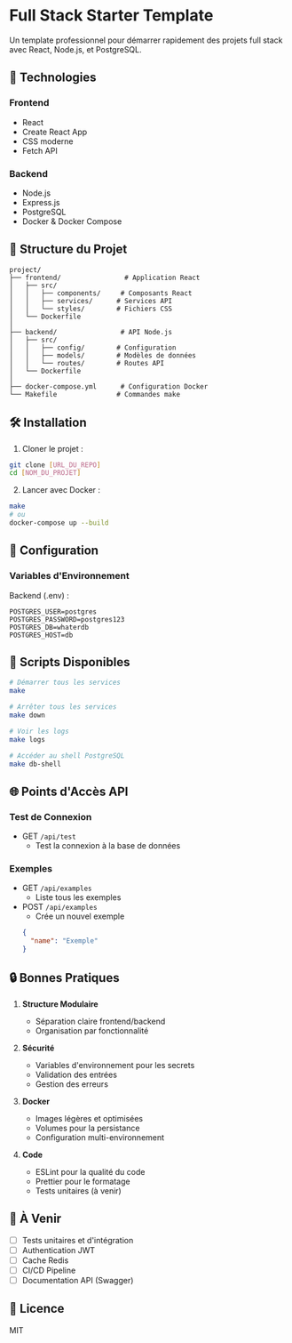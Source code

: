 # Full Stack Starter Template

Un template professionnel pour démarrer rapidement des projets full stack avec React, Node.js, et PostgreSQL.

## 🚀 Technologies

### Frontend
- React
- Create React App
- CSS moderne
- Fetch API

### Backend
- Node.js
- Express.js
- PostgreSQL
- Docker & Docker Compose

## 📁 Structure du Projet

```
project/
├── frontend/                # Application React
│   ├── src/
│   │   ├── components/     # Composants React
│   │   ├── services/      # Services API
│   │   └── styles/        # Fichiers CSS
│   └── Dockerfile
│
├── backend/                # API Node.js
│   ├── src/
│   │   ├── config/        # Configuration
│   │   ├── models/        # Modèles de données
│   │   └── routes/        # Routes API
│   └── Dockerfile
│
├── docker-compose.yml      # Configuration Docker
└── Makefile               # Commandes make
```

## 🛠 Installation

1. Cloner le projet :
```bash
git clone [URL_DU_REPO]
cd [NOM_DU_PROJET]
```

2. Lancer avec Docker :
```bash
make
# ou
docker-compose up --build
```

## 📝 Configuration

### Variables d'Environnement

Backend (.env) :
```
POSTGRES_USER=postgres
POSTGRES_PASSWORD=postgres123
POSTGRES_DB=whaterdb
POSTGRES_HOST=db
```

## 🔧 Scripts Disponibles

```bash
# Démarrer tous les services
make

# Arrêter tous les services
make down

# Voir les logs
make logs

# Accéder au shell PostgreSQL
make db-shell
```

## 🌐 Points d'Accès API

### Test de Connexion
- GET `/api/test`
  - Test la connexion à la base de données

### Exemples
- GET `/api/examples`
  - Liste tous les exemples
- POST `/api/examples`
  - Crée un nouvel exemple
  ```json
  {
    "name": "Exemple"
  }
  ```

## 🔒 Bonnes Pratiques

1. **Structure Modulaire**
   - Séparation claire frontend/backend
   - Organisation par fonctionnalité

2. **Sécurité**
   - Variables d'environnement pour les secrets
   - Validation des entrées
   - Gestion des erreurs

3. **Docker**
   - Images légères et optimisées
   - Volumes pour la persistance
   - Configuration multi-environnement

4. **Code**
   - ESLint pour la qualité du code
   - Prettier pour le formatage
   - Tests unitaires (à venir)

## 🚧 À Venir

- [ ] Tests unitaires et d'intégration
- [ ] Authentication JWT
- [ ] Cache Redis
- [ ] CI/CD Pipeline
- [ ] Documentation API (Swagger)

## 📄 Licence

MIT
